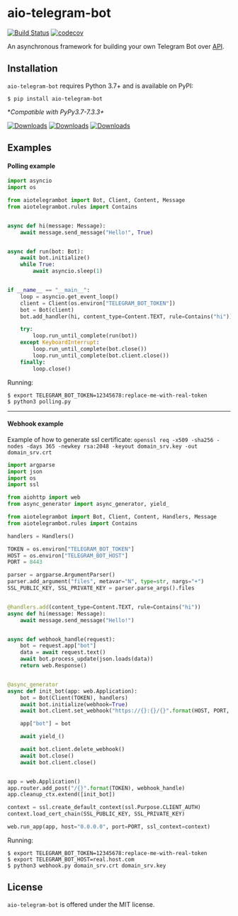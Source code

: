 # aio-telegram-bot
[![Build Status](https://travis-ci.org/v-v-vishnevskiy/aio-telegram-bot.svg?branch=master)](https://travis-ci.org/v-v-vishnevskiy/aio-telegram-bot)
[![codecov](https://codecov.io/gh/v-v-vishnevskiy/aio-telegram-bot/branch/master/graph/badge.svg)](https://codecov.io/gh/v-v-vishnevskiy/aio-telegram-bot)

An asynchronous framework for building your own Telegram Bot over [API](https://core.telegram.org/bots/api).


## Installation
`aio-telegram-bot` requires Python 3.7+ and is available on PyPI:
```
$ pip install aio-telegram-bot
```

\*_Compatible with PyPy3.7-7.3.3+_

[![Downloads](https://pepy.tech/badge/aio-telegram-bot)](https://pepy.tech/project/aio-telegram-bot)
[![Downloads](https://pepy.tech/badge/aio-telegram-bot/month)](https://pepy.tech/project/aio-telegram-bot/month)
[![Downloads](https://pepy.tech/badge/aio-telegram-bot/week)](https://pepy.tech/project/aio-telegram-bot/week)


## Examples

#### Polling example

```python
import asyncio
import os

from aiotelegrambot import Bot, Client, Content, Message
from aiotelegrambot.rules import Contains


async def hi(message: Message):
    await message.send_message("Hello!", True)


async def run(bot: Bot):
    await bot.initialize()
    while True:
        await asyncio.sleep(1)


if __name__ == "__main__":
    loop = asyncio.get_event_loop()
    client = Client(os.environ["TELEGRAM_BOT_TOKEN"])
    bot = Bot(client)
    bot.add_handler(hi, content_type=Content.TEXT, rule=Contains("hi"))

    try:
        loop.run_until_complete(run(bot))
    except KeyboardInterrupt:
        loop.run_until_complete(bot.close())
        loop.run_until_complete(bot.client.close())
    finally:
        loop.close()
```

Running:

```
$ export TELEGRAM_BOT_TOKEN=12345678:replace-me-with-real-token
$ python3 polling.py
```

---

#### Webhook example

Example of how to generate ssl certificate:
`openssl req -x509 -sha256 -nodes -days 365 -newkey rsa:2048 -keyout domain_srv.key -out domain_srv.crt`

```python
import argparse
import json
import os
import ssl

from aiohttp import web
from async_generator import async_generator, yield_

from aiotelegrambot import Bot, Client, Content, Handlers, Message
from aiotelegrambot.rules import Contains

handlers = Handlers()

TOKEN = os.environ["TELEGRAM_BOT_TOKEN"]
HOST = os.environ["TELEGRAM_BOT_HOST"]
PORT = 8443

parser = argparse.ArgumentParser()
parser.add_argument("files", metavar="N", type=str, nargs="+")
SSL_PUBLIC_KEY, SSL_PRIVATE_KEY = parser.parse_args().files


@handlers.add(content_type=Content.TEXT, rule=Contains("hi"))
async def hi(message: Message):
    await message.send_message("Hello!")


async def webhook_handle(request):
    bot = request.app["bot"]
    data = await request.text()
    await bot.process_update(json.loads(data))
    return web.Response()


@async_generator
async def init_bot(app: web.Application):
    bot = Bot(Client(TOKEN), handlers)
    await bot.initialize(webhook=True)
    await bot.client.set_webhook("https://{}:{}/{}".format(HOST, PORT, TOKEN), certificate=SSL_PUBLIC_KEY)

    app["bot"] = bot

    await yield_()

    await bot.client.delete_webhook()
    await bot.close()
    await bot.client.close()


app = web.Application()
app.router.add_post("/{}".format(TOKEN), webhook_handle)
app.cleanup_ctx.extend([init_bot])

context = ssl.create_default_context(ssl.Purpose.CLIENT_AUTH)
context.load_cert_chain(SSL_PUBLIC_KEY, SSL_PRIVATE_KEY)

web.run_app(app, host="0.0.0.0", port=PORT, ssl_context=context)
```

Running:
```
$ export TELEGRAM_BOT_TOKEN=12345678:replace-me-with-real-token
$ export TELEGRAM_BOT_HOST=real.host.com
$ python3 webhook.py domain_srv.crt domain_srv.key
```

## License
`aio-telegram-bot` is offered under the MIT license.
